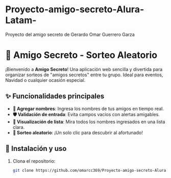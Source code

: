 # Proyecto-amigo-secreto-Alura-Latam-
Proyecto del amigo secreto de Gerardo Omar Guerrero Garza

# 🎄 Amigo Secreto - Sorteo Aleatorio

¡Bienvenido a **Amigo Secreto**! Una aplicación web sencilla y divertida para organizar sorteos de "amigos secretos" entre tu grupo. Ideal para eventos, Navidad o cualquier ocasión especial.

## ✨ Funcionalidades principales

- **📝 Agregar nombres**: Ingresa los nombres de tus amigos en tiempo real.
- **🛡️ Validación de entrada**: Evita campos vacíos con alertas amigables.
- **👀 Visualización de lista**: Mira todos los nombres ingresados en una lista clara.
- **🎲 Sorteo aleatorio**: ¡Un solo clic para descubrir al afortunado!

## 🚀 Instalación y uso
1. Clona el repositorio:
   ```bash
   git clone https://github.com/omarcc369/Proyecto-amigo-secreto-Alura-Latam-.git
   
